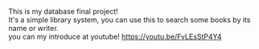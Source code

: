 This is my database final project! <br>
It's a simple library system, you can use this to search some books by its name or writer.<br>
you can my introduce at youtube! https://youtu.be/FvLEsStP4Y4
